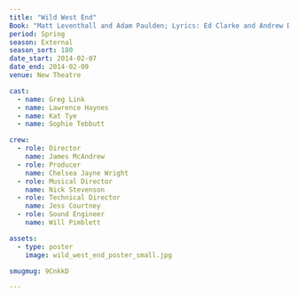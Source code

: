 ```yaml
---
title: "Wild West End"
Book: "Matt Leventhall and Adam Paulden; Lyrics: Ed Clarke and Andrew Doyle"
period: Spring
season: External
season_sort: 180
date_start: 2014-02-07
date_end: 2014-02-09
venue: New Theatre

cast:
  - name: Greg Link
  - name: Lawrence Haynes
  - name: Kat Tye
  - name: Sophie Tebbutt

crew:
  - role: Director
    name: James McAndrew
  - role: Producer
    name: Chelsea Jayne Wright
  - role: Musical Director
    name: Nick Stevenson
  - role: Technical Director
    name: Jess Courtney
  - role: Sound Engineer
    name: Will Pimblett

assets:
  - type: poster
    image: wild_west_end_poster_small.jpg

smugmug: 9CnkkD

---
```


